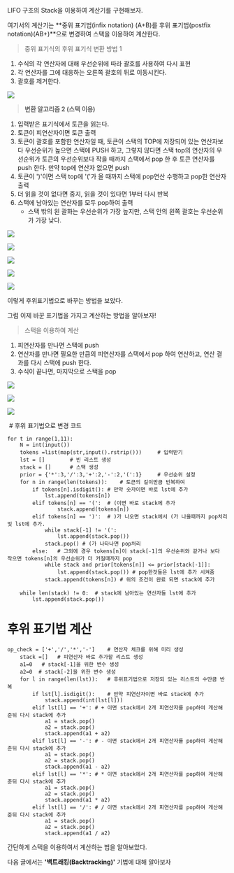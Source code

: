 
LIFO 구조의 Stack을 이용하여 계산기를 구현해보자.

여기서의 계산기는 **중위 표기법(infix notation) (A+B)를 후위 표기법(postfix notation)(AB+)**으로 변경하여 스택을 이용하여 계산한다.

> 중위 표기식의 후위 표기식 변환 방법 1

1.  수식의 각 연산자에 대해 우선순위에 따라 괄호를 사용하여 다시 표현
2.  각 연산자를 그에 대응하는 오른쪽 괄호의 뒤로 이동시킨다.
3.  괄호를 제거한다.

![](https://k.kakaocdn.net/dn/bhxRV7/btrKdQsLZP1/X51SDrNT5LSda7nofWgiA0/img.png)

> **변환 알고리즘 2 (스택 이용)**

1.  입력받은 표기식에서 토큰을 읽는다.
2.  토큰이 피연산자이면 토큰 출력
3.  토큰이 괄호를 포함한 연산자일 때, 토큰이 스택의 TOP에 저장되어 있는 연산자보다 우선순위가 높으면 스택에 PUSH 하고, 그렇지 않다면 스택 top의 연산자의 우선순위가 토큰의 우선순위보다 작을 때까지 스택에서 pop 한 후 토큰 연산자를 push 한다. 만약 top에 연산자 없으면 push
4.  토큰이 ')'이면 스택 top에 '('가 올 때까지 스택에 pop연산 수행하고 pop한 연산자 출력
5.  더 읽을 것이 없다면 중지, 읽을 것이 있다면 1부터 다시 반복
6.  스택에 남아있는 연산자를 모두 pop하여 출력
    -   스택 밖의 왼 괄화는 우선순위가 가장 높지만, 스택 안의 왼쪽 괄호는 우선순위가 가장 낮다.

![](https://k.kakaocdn.net/dn/bGfU3Y/btrKaysRfYA/YVZBszQd7kh5fYF4C37gIK/img.png)

![](https://k.kakaocdn.net/dn/mzEK9/btrJ80vzpL7/ho7lJt40ikf4OJuVhYKyR0/img.png)

![](https://k.kakaocdn.net/dn/dsu33v/btrKbtx76vC/TbiCUYHN2LkjIwfKKM7t2K/img.png)

![](https://k.kakaocdn.net/dn/cMRaI7/btrKb8ml4ZL/GyEVFrmn4PBa8rSx4hhv8k/img.png)

![](https://k.kakaocdn.net/dn/bYDljH/btrKb9lhvsx/iFOX8Ay3nf9ff8xZX7tIOk/img.png)

이렇게 후위표기법으로 바꾸는 방법을 보았다.

그럼 이제 바꾼 표기법을 가지고 계산하는 방법을 알아보자!

> 스택을 이용하여 계산

1.  피연산자를 만나면 스택에 push
2.  연산자를 만나면 필요한 만큼의 피연산자를 스택에서 pop 하여 연산하고, 연산 결과를 다시 스택에 push 한다.
3.  수식이 끝나면, 마지막으로 스택을 pop

![](https://k.kakaocdn.net/dn/cqnzDe/btrKb8s9Lay/Hhu3wjR7k7447eWaT9cGn0/img.png)

![](https://k.kakaocdn.net/dn/cV97jt/btrKay0NYzB/Kn8tNDTH2Iexy1Al1pNdmK/img.png)

![](https://k.kakaocdn.net/dn/cfCymO/btrKhQ6Hxmi/o1tmZDVQb5JOFg9AtGHG4K/img.png)

 # 후위 표기법으로 변경 코드

```
for t in range(1,11):
    N = int(input())
    tokens =list(map(str,input().rstrip()))     # 입력받기
    lst = []        # 빈 리스트 생성
    stack = []      # 스택 생성
    prior = {'*':3,'/':3,'+':2,'-':2,'(':1}     # 우선순위 설정
    for n in range(len(tokens)):    # 토큰의 길이만큼 반복하여
        if tokens[n].isdigit(): # 만약 숫자이면 바로 lst에 추가
            lst.append(tokens[n])
        elif tokens[n] == '(':  # (이면 바로 stack에 추가
                stack.append(tokens[n])
        elif tokens[n] == ')':  # )가 나오면 stack에서 (가 나올때까지 pop처리 및 lst에 추가. 
            while stack[-1] != '(':
                lst.append(stack.pop())
            stack.pop() # (가 나타나면 pop처리
        else:   # 그외에 경우 tokens[n]이 stack[-1]의 우선순위와 같거나 보다 작으면 tokens[n]의 우선순위가 더 커질때까지 pop
            while stack and prior[tokens[n]] <= prior[stack[-1]]:
                lst.append(stack.pop()) # pop한것들은 lst에 추가 시켜줌   
            stack.append(tokens[n]) # 위의 조건이 완료 되면 stack에 추가

    while len(stack) != 0:  # stack에 남아있는 연산자들 lst에 추가
        lst.append(stack.pop())
```

# 후위 표기법 계산

```
op_check = ['+','/','*','-']    # 연산자 체크를 위해 미리 생성
    stack =[]   # 피연산자 바로 추가할 리스트 생성
    a1=0   # stack[-1]을 위한 변수 생성
    a2=0  # stack[-2]을 위한 변수 생성
    for l in range(len(lst)):   # 후위표기법으로 저장되 있는 리스트의 수만큼 반복   
        if lst[l].isdigit():    # 만약 피연산자이면 바로 stack에 추가
            stack.append(int(lst[l]))
        elif lst[l] == '+': # + 이면 stack에서 2개 피연산자를 pop하여 게산해준뒤 다시 stack에 추가
            a1 = stack.pop()
            a2 = stack.pop()
            stack.append(a1 + a2)
        elif lst[l] == '-': # - 이면 stack에서 2개 피연산자를 pop하여 게산해준뒤 다시 stack에 추가
            a1 = stack.pop()
            a2 = stack.pop()
            stack.append(a1 - a2) 
        elif lst[l] == '*': # * 이면 stack에서 2개 피연산자를 pop하여 게산해준뒤 다시 stack에 추가
            a1 = stack.pop()
            a2 = stack.pop()
            stack.append(a1 * a2)
        elif lst[l] == '/': # / 이면 stack에서 2개 피연산자를 pop하여 게산해준뒤 다시 stack에 추가
            a1 = stack.pop()
            a2 = stack.pop()
            stack.append(a1 / a2)
```

간단하게 스택을 이용하여서 계산하는 법을 알아보았다.

다음 글에서는 **'백트래킹(Backtracking)'** 기법에 대해 알아보자